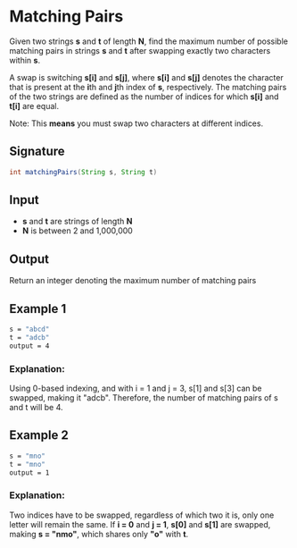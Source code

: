 # Matching Pairs

Given two strings **s** and **t** of length **N**, find the maximum number of possible matching pairs in strings **s** and **t** after swapping exactly two characters within **s**.

A swap is switching **s[i]** and **s[j]**, where **s[i]** and **s[j]** denotes the character that is present at the **i**th and **j**th index of **s**, respectively. The matching pairs of the two strings are defined as the number of indices for which **s[i]** and **t[i]** are equal.

Note: This **means** you must swap two characters at different indices.

## Signature
```java
int matchingPairs(String s, String t)
```

## Input
- **s** and **t** are strings of length **N**
- **N** is between 2 and 1,000,000

## Output
Return an integer denoting the maximum number of matching pairs

## Example 1
```sh
s = "abcd"
t = "adcb"
output = 4
```

### Explanation:
Using 0-based indexing, and with i = 1 and j = 3, s[1] and s[3] can be swapped, making it  "adcb".
Therefore, the number of matching pairs of s and t will be 4.

## Example 2
```sh
s = "mno"
t = "mno"
output = 1
```

### Explanation:
Two indices have to be swapped, regardless of which two it is, only one letter will remain the same. If **i = 0** and **j = 1**, **s[0]** and **s[1]** are swapped, making **s = "nmo"**, which shares only **"o"** with **t**.